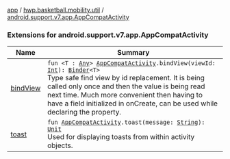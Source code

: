 [app](../../index.md) / [hwp.basketball.mobility.util](../index.md) / [android.support.v7.app.AppCompatActivity](.)

### Extensions for android.support.v7.app.AppCompatActivity

| Name | Summary |
|---|---|
| [bindView](bind-view.md) | `fun <T : `[`Any`](https://kotlinlang.org/api/latest/jvm/stdlib/kotlin/-any/index.html)`> `[`AppCompatActivity`](https://developer.android.com/reference/android/support/v7/app/AppCompatActivity.html)`.bindView(viewId: `[`Int`](https://kotlinlang.org/api/latest/jvm/stdlib/kotlin/-int/index.html)`): `[`Binder`](../-binder/index.md)`<T>`<br>Type safe find view by id replacement. It is being called only once and then the value is being read next time. Much more convenient then having to have a field initialized in onCreate, can be used while declaring the property. |
| [toast](toast.md) | `fun `[`AppCompatActivity`](https://developer.android.com/reference/android/support/v7/app/AppCompatActivity.html)`.toast(message: `[`String`](https://kotlinlang.org/api/latest/jvm/stdlib/kotlin/-string/index.html)`): `[`Unit`](https://kotlinlang.org/api/latest/jvm/stdlib/kotlin/-unit/index.html)<br>Used for displaying toasts from within activity objects. |
